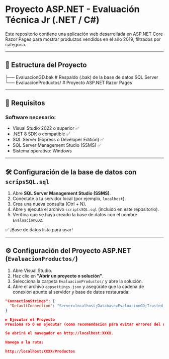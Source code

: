 # Proyecto ASP.NET - Evaluación Técnica Jr (.NET / C#)

Este repositorio contiene una aplicación web desarrollada en ASP.NET Core Razor Pages para mostrar productos vendidos en el año 2019, filtrados por categoría.

---

## 📁 Estructura del Proyecto

├── EvaluacionGD.bak # Respaldo (.bak) de la base de datos SQL Server
└── EvaluacionProductos/ # Proyecto ASP.NET Razor Pages

---

## 🧰 Requisitos

### Software necesario:

- Visual Studio 2022 o superior ✅
- .NET 8 SDK o compatible ✅
- SQL Server (Express o Developer Edition) ✅
- SQL Server Management Studio (SSMS) ✅
- Sistema operativo: Windows

---

## 🛠️ Configuración de la base de datos con `scripsSQL.sql`

1. Abre **SQL Server Management Studio (SSMS)**.
2. Conéctate a tu servidor local (por ejemplo, `localhost`).
3. Crea una nueva consulta (Ctrl + N).
4. Abre y ejecuta el archivo `scriptsSQL.sql` (incluido en este repositorio).
5. Verifica que se haya creado la base de datos con el nombre `EvaluacionGD2`.

✅ ¡Base de datos lista para usar!

---

## ⚙️ Configuración del Proyecto ASP.NET (`EvaluacionProductos/`)

1. Abre Visual Studio.
2. Haz clic en **"Abrir un proyecto o solución"**.
3. Selecciona la carpeta `EvaluacionProductos/` y abre la solución.
4. Abre el archivo `appsettings.json` y asegúrate que la cadena de conexión apunte al servidor y base de datos restaurada:

```json
"ConnectionStrings": {
  "DefaultConnection": "Server=localhost;Database=EvaluacionGD;Trusted_Connection=True;TrustServerCertificate=True;"
}

▶️ Ejecutar el Proyecto
Presiona F5 O en ejecutar (como recomendacion para evitar errores del navegador asegurarse que sea en http: y no https:)

Se abrirá el navegador en http://localhost:XXXX.

Navega a la ruta:

http://localhost:XXXX/Productos


